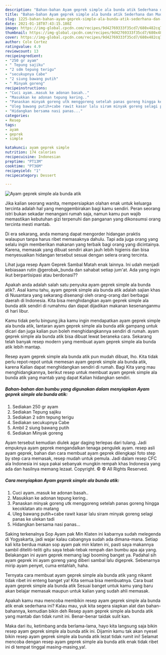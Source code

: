 ```yaml
---
description: "Bahan-bahan Ayam geprek simple ala bunda atik Sederhana dan Mudah Dibuat"
title: "Bahan-bahan Ayam geprek simple ala bunda atik Sederhana dan Mudah Dibuat"
slug: 1225-bahan-bahan-ayam-geprek-simple-ala-bunda-atik-sederhana-dan-mudah-dibuat
date: 2021-01-18T07:43:15.180Z
image: https://img-global.cpcdn.com/recipes/9d42769333f35cd7/680x482cq70/ayam-geprek-simple-ala-bunda-atik-foto-resep-utama.jpg
thumbnail: https://img-global.cpcdn.com/recipes/9d42769333f35cd7/680x482cq70/ayam-geprek-simple-ala-bunda-atik-foto-resep-utama.jpg
cover: https://img-global.cpcdn.com/recipes/9d42769333f35cd7/680x482cq70/ayam-geprek-simple-ala-bunda-atik-foto-resep-utama.jpg
author: Cole Cortez
ratingvalue: 4.9
reviewcount: 13
recipeingredient:
- "250 gr ayam"
- " Tepung sajiku"
- "2 sdm tepung terigu"
- "secukupnya Cabe"
- "2 siung bawang putih"
- " Minyak goreng"
recipeinstructions:
- "Cuci ayam..masuk ke adonan basah.."
- "Masukkan ke adonan tepung kering.."
- "Panaskan minyak goreng utk menggoreng setelah panas goreng hingga kecoklatan ato matang"
- "Uleg bawang putih+cabe rawit kasar lalu siram minyak goreng selagi panas ke ulekan tadi"
- "Hidangkan bersama nasi panas..."
categories:
- Resep
tags:
- ayam
- geprek
- simple

katakunci: ayam geprek simple 
nutrition: 174 calories
recipecuisine: Indonesian
preptime: "PT13M"
cooktime: "PT36M"
recipeyield: "1"
recipecategory: Dessert

---
```



![Ayam geprek simple ala bunda atik](https://img-global.cpcdn.com/recipes/9d42769333f35cd7/680x482cq70/ayam-geprek-simple-ala-bunda-atik-foto-resep-utama.jpg)

Jika kalian seorang wanita, mempersiapkan olahan enak untuk keluarga tercinta adalah hal yang menggembirakan bagi kamu sendiri. Peran seorang istri bukan sekadar menangani rumah saja, namun kamu pun wajib memastikan kebutuhan gizi terpenuhi dan panganan yang dikonsumsi orang tercinta mesti mantab.

Di era  sekarang, anda memang dapat mengorder hidangan praktis walaupun tanpa harus ribet memasaknya dahulu. Tapi ada juga orang yang selalu ingin memberikan makanan yang terbaik bagi orang yang dicintainya. Karena, memasak yang dibuat sendiri akan jauh lebih higienis dan bisa menyesuaikan hidangan tersebut sesuai dengan selera orang tercinta. 

Lihat juga resep Ayam Geprek Sambal Matah enak lainnya. Ini udah menjadi kebiasaan rutin @gerobak_bunda dan sahabat setiap jum&#39;at. Ada yang ingin ikut berpartisipasi atau berdonasi??

Apakah anda adalah salah satu penyuka ayam geprek simple ala bunda atik?. Asal kamu tahu, ayam geprek simple ala bunda atik adalah sajian khas di Nusantara yang sekarang disenangi oleh orang-orang dari berbagai daerah di Indonesia. Kita bisa menghidangkan ayam geprek simple ala bunda atik sendiri di rumahmu dan dapat dijadikan makanan kesenanganmu di hari libur.

Kamu tidak perlu bingung jika kamu ingin mendapatkan ayam geprek simple ala bunda atik, lantaran ayam geprek simple ala bunda atik gampang untuk dicari dan juga kalian pun boleh menghidangkannya sendiri di rumah. ayam geprek simple ala bunda atik bisa dibuat lewat beraneka cara. Sekarang telah banyak resep modern yang membuat ayam geprek simple ala bunda atik lebih mantap.

Resep ayam geprek simple ala bunda atik pun mudah dibuat, lho. Kita tidak perlu repot-repot untuk memesan ayam geprek simple ala bunda atik, karena Kalian dapat menghidangkan sendiri di rumah. Bagi Kita yang mau menghidangkannya, berikut resep untuk membuat ayam geprek simple ala bunda atik yang mantab yang dapat Kalian hidangkan sendiri.

<!--inarticleads1-->

##### Bahan-bahan dan bumbu yang digunakan dalam menyiapkan Ayam geprek simple ala bunda atik:

1. Sediakan 250 gr ayam
1. Sediakan  Tepung sajiku
1. Sediakan 2 sdm tepung terigu
1. Sediakan secukupnya Cabe
1. Ambil 2 siung bawang putih
1. Sediakan  Minyak goreng


Ayam tersebut kemudian diulek agar daging terlepas dari tulang. Jadi empuknya ayam geprek mengandalkan tenaga pengulek ayam. resep asli ayam geprek, bahan dan cara membuat ayam geprek dilengkapi foto step by step cara memasak, resep mudah untuk pemula. Jadi dalam resep CFC ala Indonesia ini saya pakai sebanyak mungkin rempah khas Indonesia yang ada dan hasilnya memang lezaat. Copyright. © © All Rights Reserved. 

<!--inarticleads2-->

##### Cara menyiapkan Ayam geprek simple ala bunda atik:

1. Cuci ayam..masuk ke adonan basah..
1. Masukkan ke adonan tepung kering..
1. Panaskan minyak goreng utk menggoreng setelah panas goreng hingga kecoklatan ato matang
1. Uleg bawang putih+cabe rawit kasar lalu siram minyak goreng selagi panas ke ulekan tadi
1. Hidangkan bersama nasi panas...


Saking terkenalnya Sop Ayam pak Min Klaten ini kabarnya sudah melegenda di Yogyakarta, jadi wajar kalau cabangnya sudah ada dimana-mana. Setiap kali kita berdua makan sop ayam pak min klaten ini, pasti saya makannya sambil diteliti-teliti gitu saya tebak-tebak rempah dan bumbu apa aja yang. Belakangan ini ayam geprek memang lagi booming banget ya. Padahal sih ayam geprek ini ayam goreng yang diberi sambal lalu digeprek. Sebenarnya mirip ayam penyet, cuma entahlah, haha. 

Ternyata cara membuat ayam geprek simple ala bunda atik yang nikamt tidak ribet ini enteng banget ya! Kita semua bisa membuatnya. Cara buat ayam geprek simple ala bunda atik Sesuai banget untuk kamu yang baru akan belajar memasak maupun untuk kalian yang sudah ahli memasak.

Apakah kamu mau mencoba membikin resep ayam geprek simple ala bunda atik enak sederhana ini? Kalau mau, yuk kita segera siapkan alat dan bahan-bahannya, kemudian bikin deh Resep ayam geprek simple ala bunda atik yang mantab dan tidak rumit ini. Benar-benar taidak sulit kan. 

Maka dari itu, ketimbang anda berlama-lama, hayo kita langsung saja bikin resep ayam geprek simple ala bunda atik ini. Dijamin kamu tak akan nyesel bikin resep ayam geprek simple ala bunda atik lezat tidak rumit ini! Selamat mencoba dengan resep ayam geprek simple ala bunda atik enak tidak ribet ini di tempat tinggal masing-masing,ya!.

